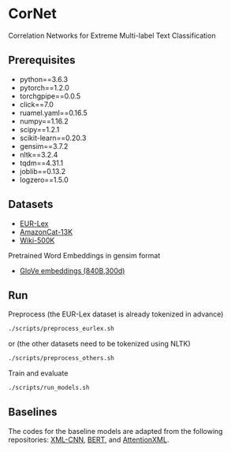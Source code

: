 # CorNet
Correlation Networks for Extreme Multi-label Text Classification

## Prerequisites

* python==3.6.3
* pytorch==1.2.0
* torchgpipe==0.0.5
* click==7.0
* ruamel.yaml==0.16.5
* numpy==1.16.2
* scipy==1.2.1
* scikit-learn==0.20.3
* gensim==3.7.2
* nltk==3.2.4
* tqdm==4.31.1
* joblib==0.13.2
* logzero==1.5.0

## Datasets

* [EUR-Lex](https://drive.google.com/file/d/15WSOexahaC-5kIcraYReFXR84TSuTejc/view?usp=sharing)
* [AmazonCat-13K](https://drive.google.com/file/d/11Gfs4sazeV6u_lhC0Iw_cvC9-kK9KiXf/view?usp=sharing)
* [Wiki-500K](https://drive.google.com/file/d/1Hgx7RTtkJKLJePce3PvRyOTGBKQh3odP/view?usp=sharing)

Pretrained Word Embeddings in gensim format

* [GloVe embeddings (840B,300d)](https://drive.google.com/file/d/1A_jGmpsq7dVAN0-eHZ3RZaPNL-ZdViIr/view?usp=sharing)

## Run

Preprocess (the EUR-Lex dataset is already tokenized in advance)
```bash
./scripts/preprocess_eurlex.sh
```
or (the other datasets need to be tokenized using NLTK)
```bash
./scripts/preprocess_others.sh
```

Train and evaluate
```bash
./scripts/run_models.sh
```

## Baselines

The codes for the baseline models are adapted from the following repositories: [XML-CNN](https://github.com/castorini/hedwig), [BERT](https://github.com/huggingface/transformers), and [AttentionXML](https://github.com/yourh/AttentionXML).
